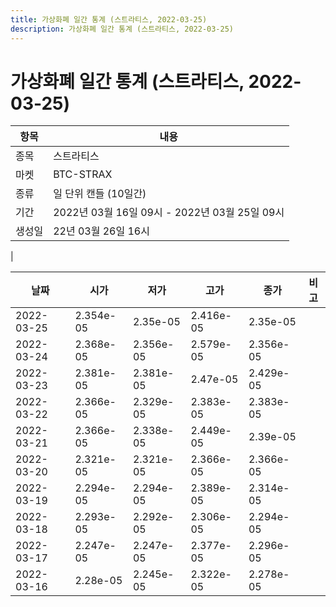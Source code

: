 ```yaml
---
title: 가상화폐 일간 통계 (스트라티스, 2022-03-25)
description: 가상화폐 일간 통계 (스트라티스, 2022-03-25)
---
```


가상화폐 일간 통계 (스트라티스, 2022-03-25)
===

|항목|내용|
|--|--|
|종목|스트라티스|
|마켓|BTC-STRAX|
|종류|일 단위 캔들 (10일간)|
|기간|2022년 03월 16일 09시 - 2022년 03월 25일 09시|
|생성일|22년 03월 26일 16시|
|

|날짜|시가|저가|고가|종가|비고|
|--|--|--|--|--|--|
|2022-03-25|2.354e-05|2.35e-05|2.416e-05|2.35e-05|    |
|2022-03-24|2.368e-05|2.356e-05|2.579e-05|2.356e-05|    |
|2022-03-23|2.381e-05|2.381e-05|2.47e-05|2.429e-05|    |
|2022-03-22|2.366e-05|2.329e-05|2.383e-05|2.383e-05|    |
|2022-03-21|2.366e-05|2.338e-05|2.449e-05|2.39e-05|    |
|2022-03-20|2.321e-05|2.321e-05|2.366e-05|2.366e-05|    |
|2022-03-19|2.294e-05|2.294e-05|2.389e-05|2.314e-05|    |
|2022-03-18|2.293e-05|2.292e-05|2.306e-05|2.294e-05|    |
|2022-03-17|2.247e-05|2.247e-05|2.377e-05|2.296e-05|    |
|2022-03-16|2.28e-05|2.245e-05|2.322e-05|2.278e-05|    |
